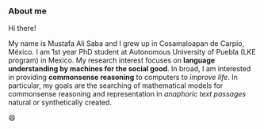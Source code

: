### About me

Hi there!

My name is Mustafa Ali Saba and I grew up in Cosamaloapan de Carpio, México. I am 1st year PhD student at Autonomous University of Puebla (LKE program) in Mexico. My research interest focuses on **language understanding by machines for the social good**. In broad, I am interested in providing **commonsense reasoning** to computers to _improve life_. In particular, my goals are the searching of mathematical models for commonsense reasoning and representation in _anaphoric text passages_ natural or synthetically created.

:smile:

<!-- Whenever you commit to this repository, GitHub Pages will run [Jekyll](https://jekyllrb.com/) to rebuild the pages in your site, from the content in your Markdown files.

### Markdown

Markdown is a lightweight and easy-to-use syntax for styling your writing. It includes conventions for

```markdown
Syntax highlighted code block

# Header 1
## Header 2
### Header 3

- Bulleted
- List

1. Numbered
2. List

**Bold** and _Italic_ and `Code` text

[Link](url) and ![Image](src)
```

For more details see [Basic writing and formatting syntax](https://docs.github.com/en/github/writing-on-github/getting-started-with-writing-and-formatting-on-github/basic-writing-and-formatting-syntax).

### Jekyll Themes

Your Pages site will use the layout and styles from the Jekyll theme you have selected in your [repository settings](https://github.com/mustafaalisaba/mustafaalisaba.github.io/settings/pages). The name of this theme is saved in the Jekyll `_config.yml` configuration file.

### Support or Contact

Having trouble with Pages? Check out our [documentation](https://docs.github.com/categories/github-pages-basics/) or [contact support](https://support.github.com/contact) and we’ll help you sort it out. -->
